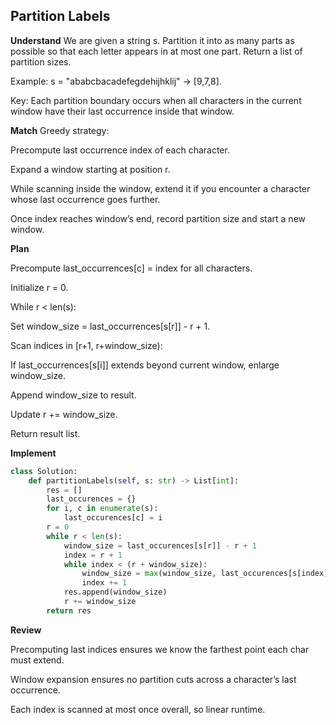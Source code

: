 ## Partition Labels
**Understand**
We are given a string s. Partition it into as many parts as possible so that each letter appears in at most one part. Return a list of partition sizes.

Example:
s = "ababcbacadefegdehijhklij" → [9,7,8].

Key: Each partition boundary occurs when all characters in the current window have their last occurrence inside that window.

**Match**
Greedy strategy:

Precompute last occurrence index of each character.

Expand a window starting at position r.

While scanning inside the window, extend it if you encounter a character whose last occurrence goes further.

Once index reaches window’s end, record partition size and start a new window.

**Plan**

Precompute last_occurrences[c] = index for all characters.

Initialize r = 0.

While r < len(s):

Set window_size = last_occurrences[s[r]] - r + 1.

Scan indices in [r+1, r+window_size):

If last_occurrences[s[i]] extends beyond current window, enlarge window_size.

Append window_size to result.

Update r += window_size.

Return result list.

**Implement**
```py
class Solution:
    def partitionLabels(self, s: str) -> List[int]:
        res = []
        last_occurences = {}
        for i, c in enumerate(s):
            last_occurences[c] = i
        r = 0
        while r < len(s):
            window_size = last_occurences[s[r]] - r + 1
            index = r + 1
            while index < (r + window_size):
                window_size = max(window_size, last_occurences[s[index]] - r + 1)
                index += 1
            res.append(window_size)
            r += window_size 
        return res
```

**Review**

Precomputing last indices ensures we know the farthest point each char must extend.

Window expansion ensures no partition cuts across a character’s last occurrence.

Each index is scanned at most once overall, so linear runtime.